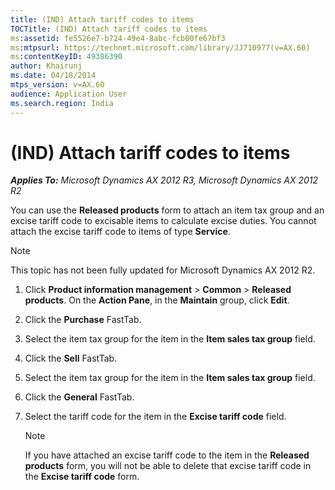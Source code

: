 ```yaml
---
title: (IND) Attach tariff codes to items
TOCTitle: (IND) Attach tariff codes to items
ms:assetid: fe5526e7-b724-49e4-8abc-fcb00fe67bf3
ms:mtpsurl: https://technet.microsoft.com/library/JJ710977(v=AX.60)
ms:contentKeyID: 49386390
author: Khairunj
ms.date: 04/18/2014
mtps_version: v=AX.60
audience: Application User
ms.search.region: India
---
```


# (IND) Attach tariff codes to items 


_**Applies To:** Microsoft Dynamics AX 2012 R3, Microsoft Dynamics AX 2012 R2_

You can use the **Released products** form to attach an item tax group and an excise tariff code to excisable items to calculate excise duties. You cannot attach the excise tariff code to items of type **Service**.


> [!NOTE]
> <P>This topic has not been fully updated for Microsoft Dynamics AX 2012 R2.</P>



1.  Click **Product information management** \> **Common** \> **Released products**. On the **Action Pane**, in the **Maintain** group, click **Edit**.

2.  Click the **Purchase** FastTab.

3.  Select the item tax group for the item in the **Item sales tax group** field.

4.  Click the **Sell** FastTab.

5.  Select the item tax group for the item in the **Item sales tax group** field.

6.  Click the **General** FastTab.

7.  Select the tariff code for the item in the **Excise tariff code** field.
    

    > [!NOTE]
    > <P>If you have attached an excise tariff code to the item in the <STRONG>Released products</STRONG> form, you will not be able to delete that excise tariff code in the <STRONG>Excise tariff code</STRONG> form.</P>


  


